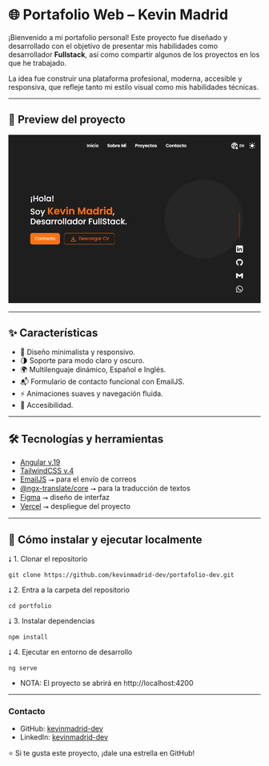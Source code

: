 # 🌐 Portafolio Web – Kevin Madrid

¡Bienvenido a mi portafolio personal! Este proyecto fue diseñado y desarrollado con el objetivo de presentar mis habilidades como desarrollador **Fullstack**, así como compartir algunos de los proyectos en los que he trabajado.

La idea fue construir una plataforma profesional, moderna, accesible y responsiva, que refleje tanto mi estilo visual como mis habilidades técnicas.

---

## 📸 Preview del proyecto

![Preview del Portafolio](./src/assets/body.png)

---

## ✨ Características

- 🎨 Diseño minimalista y responsivo.
- 🌗 Soporte para modo claro y oscuro.
- 🌍 Multilenguaje dinámico, Español e Inglés.
- 📬 Formulario de contacto funcional con EmailJS.
- ⚡ Animaciones suaves y navegación fluida.
- 🔐 Accesibilidad.

---

## 🛠️ Tecnologías y herramientas

- [Angular v.19](https://v19.angular.dev/overview)
- [TailwindCSS v.4](https://tailwindcss.com/)
- [EmailJS](https://www.emailjs.com/) ⭢ para el envío de correos
- [@ngx-translate/core](https://github.com/ngx-translate/core) ⭢ para la traducción de textos
- [Figma](https://figma.com/) ⭢ diseño de interfaz
- [Vercel](https://vercel.com/) ⭢ despliegue del proyecto

---

## 🚀 Cómo instalar y ejecutar localmente

⭣ 1. Clonar el repositorio

```console
git clone https://github.com/kevinmadrid-dev/portafolio-dev.git
```

⭣ 2. Entra a la carpeta del repositorio

```console
cd portfolio
```

⭣ 3. Instalar dependencias

```console
npm install
```

⭣ 4. Ejecutar en entorno de desarrollo

```console
ng serve
```

- NOTA: El proyecto se abrirá en http://localhost:4200

---

### Contacto

- GitHub: [kevinmadrid-dev](https://github.com/kevinmadrid-dev)
- LinkedIn: [kevinmadrid-dev](https://www.linkedin.com/in/kevinmadrid-dev/)

⭐ Si te gusta este proyecto, ¡dale una estrella en GitHub!
